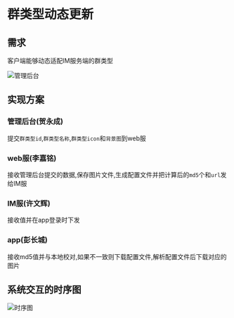 # 群类型动态更新

## 需求

客户端能够动态适配IM服务端的群类型

![管理后台](http://localhost:3001/pm/groupmaster.png)

## 实现方案

### 管理后台(贺永成)

提交`群类型id`,`群类型名称`,`群类型icon`和`背景图`到web服

### web服(李嘉铭)

接收管理后台提交的数据,保存图片文件,生成配置文件并把计算后的`md5`个和`url`发给IM服

### IM服(许文辉)

接收值并在app登录时下发

### app(彭长城)

接收md5值并与本地校对,如果不一致则下载配置文件,解析配置文件后下载对应的图片

## 系统交互的时序图

![时序图](http://localhost:3001/pm/sequence.png)
